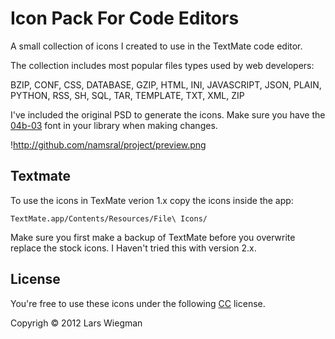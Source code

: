 Icon Pack For Code Editors
==========================

A small collection of icons I created to use in the TextMate code editor.

The collection includes most popular files types used by web developers:

BZIP, CONF, CSS, DATABASE, GZIP, HTML, INI, JAVASCRIPT, JSON, PLAIN, PYTHON, RSS, SH, SQL, TAR, TEMPLATE, TXT, XML, ZIP

I've included the original PSD to generate the icons. Make sure you have the [04b-03][0] font in your library when making changes.

!http://github.com/namsral/project/preview.png

Textmate
--------

To use the icons in TexMate verion 1.x copy the icons inside the app:

	TextMate.app/Contents/Resources/File\ Icons/

Make sure you first make a backup of TextMate before you overwrite replace the stock icons. I Haven't tried this with version 2.x.


License
-------

You're free to use these icons under the following [CC][1]  license.

Copyrigh &copy; 2012 Lars Wiegman

[0]: http://www.dafont.com/04b-03.font
[1]: http://creativecommons.org/licenses/by/3.0/